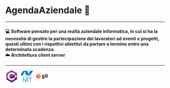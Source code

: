 # AgendaAziendale 📒
---
<h4>💻 Software pensato per una realtà aziendale informatica, in cui si ha la necessità di gestire la partecipazione dei lavoratori ad eventi e progetti, questi ultimi con i rispettivi obiettivi da portare a termine entro una determinata scadenza <br>
☁️ Architettura client server</h4>

---

<div>
  <img src="https://github.com/devicons/devicon/blob/master/icons/csharp/csharp-original.svg" title="Csharp" alt="Csharp" width="40" height="40"/>&nbsp;
  <img src="https://github.com/devicons/devicon/blob/master/icons/dot-net/dot-net-plain-wordmark.svg" title="Dotnet" alt="Dotnet" width="40" height="40"/>&nbsp;
  <img src="https://github.com/devicons/devicon/blob/master/icons/git/git-original-wordmark.svg" title="Git" **alt="Git" width="40" height="40"/>
</div>

